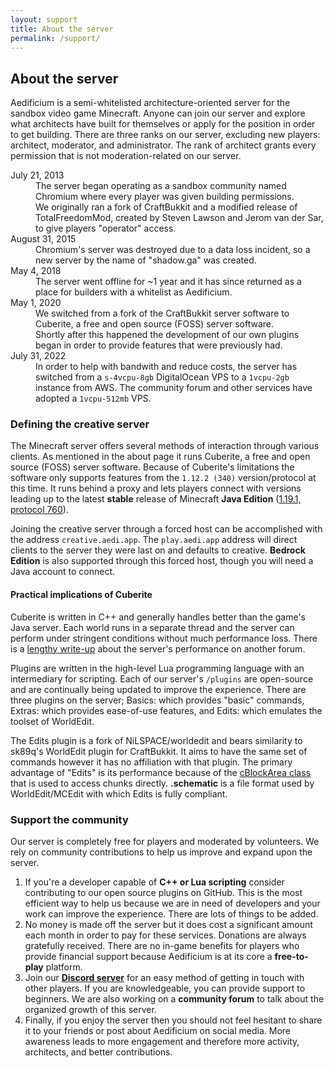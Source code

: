 ```yaml
---
layout: support
title: About the server
permalink: /support/
---
```


<section id="aboutServer">
	<div class="page-header">
		<h1>About the server</h1>
	</div>
	<p>Aedificium is a semi-whitelisted architecture-oriented server for the sandbox video game Minecraft.  Anyone can join our server and explore what architects have built for themselves or apply for the position in order to get building.  There are three ranks on our server, excluding new players: architect, moderator, and administrator.  The rank of architect grants every permission that is not moderation-related on our server.</p>
		<dl class="dl-horizontal">
            <dt>July 21, 2013</dt>
            <dd>The server began operating as a sandbox community named Chromium where every player was given building permissions.</dd>
			<dd>We originally ran a fork of CraftBukkit and a modified release of TotalFreedomMod, created by Steven Lawson and Jerom van der Sar, to give players "operator" access.</dd>
			<dt>August 31, 2015</dt>
			<dd>Chromium's server was destroyed due to a data loss incident, so a new server by the name of "shadow.ga" was created.</dd>
			<dt>May 4, 2018</dt>
			<dd>The server went offline for ~1 year and it has since returned as a place for builders with a whitelist as Aedificium.</dd>
			<dt>May 1, 2020</dt>
			<dd>We switched from a fork of the CraftBukkit server software to Cuberite, a free and open source (FOSS) server software.</dd>
			<dd>Shortly after this happened the development of our own plugins began in order to provide features that were previously had.</dd>
			<dt>July 31, 2022</dt>
			<dd>In order to help with bandwith and reduce costs, the server has switched from a <code>s-4vcpu-8gb</code> DigitalOcean VPS to a <code>1vcpu-2gb</code> instance from AWS. The community forum and other services have adopted a <code>1vcpu-512mb</code> VPS.</dd>
		</dl>
	<h3>Defining the creative server</h3>
	<p>The Minecraft server offers several methods of interaction through various clients.  As mentioned in the about page it runs Cuberite, a free and open source (FOSS) server software.  Because of Cuberite's limitations the software only supports features from the <code>1.12.2 (340)</code> version/protocol at this time.  It runs behind a proxy and lets players connect with versions leading up to the latest <b>stable</b> release of Minecraft <b>Java Edition</b> (<a href="https://wiki.vg/Protocol_version_numbers" target="_blank">1.19.1, protocol 760</a>).</p>
	<p>Joining the creative server through a forced host can be accomplished with the address <code>creative.aedi.app</code>.  The <code>play.aedi.app</code> address will direct clients to the server they were last on and defaults to creative.  <b>Bedrock Edition</b> is also supported through this forced host, though you will need a Java account to connect.</p>
	<h4>Practical implications of Cuberite</h4>
	<p>Cuberite is written in C++ and generally handles better than the game's Java server.  Each world runs in a separate thread and the server can perform under stringent conditions without much performance loss.  There is a <a href="https://forum.cuberite.org/thread-1888.html" target="_blank">lengthy write-up</a> about the server's performance on another forum.</p>
	<p>Plugins are written in the high-level Lua programming language with an intermediary for scripting.  Each of our server's <code>/plugins</code> are open-source and are continually being updated to improve the experience. There are three plugins on the server; Basics: which provides "basic" commands, Extras: which provides ease-of-use features, and Edits: which emulates the toolset of WorldEdit.</p>
	<p>The Edits plugin is a fork of NiLSPACE/worldedit and bears similarity to sk89q's WorldEdit plugin for CraftBukkit.  It aims to have the same set of commands however it has no affiliation with that plugin.  The primary advantage of "Edits" is its performance because of the <a href="https://api.cuberite.org/cBlockArea.html" target="_blank">cBlockArea class</a> that is used to access chunks directly.  <b>.schematic</b> is a file format used by WorldEdit/MCEdit with which Edits is fully compliant.</p>
	<h3>Support the community</h3>
	<p>Our server is completely free for players and moderated by volunteers.  We rely on community contributions to help us improve and expand upon the server.</p>
	<ol>
		<li>If you're a developer capable of <b>C++ or Lua scripting</b> consider contributing to our open source plugins on GitHub.  This is the most efficient way to help us because we are in need of developers and your work can improve the experience.  There are lots of things to be added.</li>
		<li>No money is made off the server but it does cost a significant amount each month in order to pay for these services.  Donations are always gratefully received.  There are no in-game benefits for players who provide financial support because Aedificium is at its core a <b>free-to-play</b> platform.</li>
		<li>Join our <b><a href="/guild" target="_blank">Discord server</a></b> for an easy method of getting in touch with other players.  If you are knowledgeable, you can provide support to beginners.  We are also working on a <b>community forum</b> to talk about the organized growth of this server.</li>
		<li>Finally, if you enjoy the server then you should not feel hesitant to share it to your friends or post about Aedificium on social media.  More awareness leads to more engagement and therefore more activity, architects, and better contributions.</li>
	</ol>
</section>
